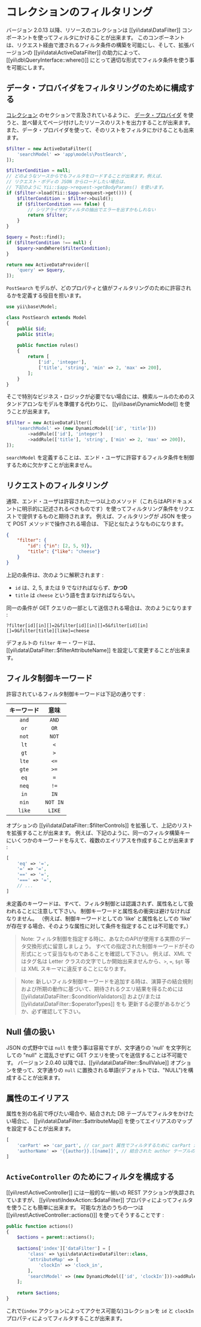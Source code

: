 コレクションのフィルタリング
============================

バージョン 2.0.13 以降、リソースのコレクションは [[yii\data\DataFilter]] コンポーネントを使ってフィルタにかけることが出来ます。
このコンポーネントは、リクエスト経由で渡されるフィルタ条件の構築を可能にし、そして、拡張バージョンの [[yii\data\ActiveDataFilter]] の助力によって、
[[yii\db\QueryInterface::where()]] にとって適切な形式でフィルタ条件を使う事を可能にします。


## データ・プロバイダをフィルタリングのために構成する <span id="configuring-data-provider-for-filtering"></span>

[コレクション](rest-resources.md#collections) のセクションで言及されているように、 
[データ・プロバイダ](output-data-providers#data-providers) を使うと、並べ替えてページ付けしたリソースのリストを出力することが出来ます。
また、データ・プロバイダを使って、そのリストをフィルタにかけることも出来ます。

```php
$filter = new ActiveDataFilter([
    'searchModel' => 'app\models\PostSearch',
]);

$filterCondition = null;
// どのようなソースからでもフィルタをロードすることが出来ます。例えば、
// リクエスト・ボディの JSON からロードしたい場合は、
// 下記のように Yii::$app->request->getBodyParams() を使います。
if ($filter->load(Yii::$app->request->get())) { 
    $filterCondition = $filter->build();
    if ($filterCondition === false) {
        // シリアライザがフィルタの抽出でエラーを出すかもしれない
        return $filter;
    }
}

$query = Post::find();
if ($filterCondition !== null) {
    $query->andWhere($filterCondition);
}

return new ActiveDataProvider([
    'query' => $query,
]);
```

`PostSearch` モデルが、どのプロパティと値がフィルタリングのために許容されるかを定義する役目を担います。

```php
use yii\base\Model;

class PostSearch extends Model 
{
    public $id;
    public $title;
    
    public function rules()
    {
        return [
            ['id', 'integer'],
            ['title', 'string', 'min' => 2, 'max' => 200],            
        ];
    }
}
```

そこで特別なビジネス・ロジックが必要でない場合には、検索ルールのためのスタンドアロンなモデルを準備する代わりに、
[[yii\base\DynamicModel]] を使うことが出来ます。

```php
$filter = new ActiveDataFilter([
    'searchModel' => (new DynamicModel(['id', 'title']))
        ->addRule(['id'], 'integer')
        ->addRule(['title'], 'string', ['min' => 2, 'max' => 200]),
]);
```

`searchModel` を定義することは、エンド・ユーザに許容するフィルタ条件を制御するために欠かすことが出来ません。


## リクエストのフィルタリング <span id="filtering-request"></span>

通常、エンド・ユーザは許容された一つ以上のメソッド（これらはAPIドキュメントに明示的に記述されるべきものです）を使ってフィルタリング条件をリクエストで提供するものと期待されます。
例えば、フィルタリングが JSON を使って POST メソッドで操作される場合は、
下記と似たようなものになります。

```json
{
    "filter": {
        "id": {"in": [2, 5, 9]},
        "title": {"like": "cheese"}
    }
}
```

上記の条件は、次のように解釈されます :
- `id` は、2, 5, または 9 でなければならず、**かつD**
- `title` は `cheese` という語を含まなければならない。

同一の条件が GET クエリの一部として送信される場合は、次のようになります :

```
?filter[id][in][]=2&filter[id][in][]=5&filter[id][in][]=9&filter[title][like]=cheese
```

デフォルトの `filter` キー・ワードは、[[yii\data\DataFilter::$filterAttributeName]] を設定して変更することが出来ます。


## フィルタ制御キーワード <span id="filter-control-keywords"></span>

許容されているフィルタ制御キーワードは下記の通りです :

| キーワード     |     意味      |
|:--------------:|:-------------:|
|     `and`      |     `AND`     |
|      `or`      |     `OR`      |
|     `not`      |     `NOT`     |
|      `lt`      |      `<`      |
|      `gt`      |      `>`      |
|     `lte`      |     `<=`      |
|     `gte`      |     `>=`      |
|      `eq`      |      `=`      |
|     `neq`      |     `!=`      |
|      `in`      |     `IN`      |
|     `nin`      |   `NOT IN`    |
|     `like`     |    `LIKE`     |

オプションの [[yii\data\DataFilter::$filterControls]] を拡張して、上記のリストを拡張することが出来ます。
例えば、下記のように、同一のフィルタ構築キーにいくつかのキーワードを与えて、複数のエイリアスを作成することが出来ます :

```php
[
    'eq' => '=',
    '=' => '=',
    '==' => '=',
    '===' => '=',
    // ...
]
```

未定義のキーワードは、すべて、フィルタ制御とは認識されず、属性名として扱われることに注意して下さい。
制御キーワードと属性名の衝突は避けなければなりません。
（例えば、制御キーワードとしての 'like' と属性名としての 'like' が存在する場合、そのような属性に対して条件を指定することは不可能です。）

> Note: フィルタ制御を指定する時に、あなたのAPIが使用する実際のデータ交換形式に留意しましょう。
  すべての指定された制御キーワードがその形式にとって妥当なものであることを確認して下さい。
  例えば、XML ではタグ名は Letter クラスの文字でしか開始出来ませんから、`>`, `=`, `$gt` 等は XML スキーマに違反することになります。

> Note: 新しいフィルタ制御キーワードを追加する時は、演算子の結合規則および所期の動作に基づいて、期待されるクエリ結果を得るためには
  [[yii\data\DataFilter::$conditionValidators]] および/または [[yii\data\DataFilter::$operatorTypes]] をも
  更新する必要があるかどうか、必ず確認して下さい。


## Null 値の扱い <span id="handling-the-null-values"></span>

JSON の式野中では `null` を使う事は容易ですが、文字通りの 'null' を文字列としての "null" と混乱させずに GET クエリを使ってを送信することは不可能です。
バージョン 2.0.40 以降では、[[yii\data\DataFilter::$nullValue]] オプションを使って、文字通りの `null` に置換される単語(デフォルトでは、"NULL")を構成することが出来ます。


## 属性のエイリアス <span id="aliasing-attributes"></span>

属性を別の名前で呼びたい場合や、結合された DB テーブルでフィルタをかけたい場合に、
[[yii\data\DataFilter::$attributeMap]] を使ってエイリアスのマップを設定することが出来ます。

```php
[
    'carPart' => 'car_part', // car_part 属性でフィルタするために carPart が使われる
    'authorName' => '{{author}}.[[name]]', // 結合された author テーブルの name 属性でフィルタするために authorName が使われる
]
```

## `ActiveController` のためにフィルタを構成する <span id="configuring-filters-for-activecontroller"></span>

[[yii\rest\ActiveController]] には一般的な一揃いの REST アクションが失踪されていますが、
[[yii\rest\IndexAction::$dataFilter]] プロパティによってフィルタを使うことも簡単に出来ます。
可能な方法のうちの一つは [[yii\rest\ActiveController::actions()]] を使ってそうすることです :

```php
public function actions()
{
    $actions = parent::actions();
    
    $actions['index']['dataFilter'] = [
        'class' => \yii\data\ActiveDataFilter::class,
        'attributeMap' => [
            'clockIn' => 'clock_in',
        ],
        'searchModel' => (new DynamicModel(['id', 'clockIn']))->addRule(['id', 'clockIn'], 'integer', ['min' => 1]),
    ];
    
    return $actions;
}
```

これで(`index` アクションによってアクセス可能な)コレクションを `id` と `clockIn` プロパティによってフィルタすることが出来ます。
